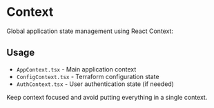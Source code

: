 # Context

Global application state management using React Context:

## Usage
- `AppContext.tsx` - Main application context
- `ConfigContext.tsx` - Terraform configuration state
- `AuthContext.tsx` - User authentication state (if needed)

Keep context focused and avoid putting everything in a single context.
